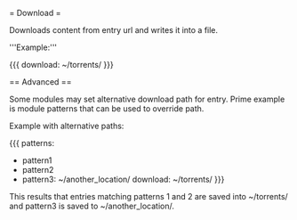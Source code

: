 = Download =

Downloads content from entry url and writes it into a file.

'''Example:'''

{{{
download: ~/torrents/
}}}

== Advanced ==

Some modules may set alternative download path for entry.
Prime example is module patterns that can be used to override path.

Example with alternative paths:

{{{
patterns:
  - pattern1
  - pattern2
  - pattern3: ~/another_location/
download: ~/torrents/
}}}

This results that entries matching patterns 1 and 2 are saved into
~/torrents/ and pattern3 is saved to ~/another_location/.